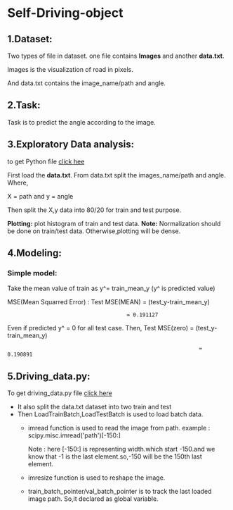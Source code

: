 # Self-Driving-object

## 1.Dataset: 

Two types of file in dataset. one file contains **Images** and another **data.txt**.

Images is the visualization of road in pixels.

And data.txt contains the image_name/path and angle.

## 2.Task:

Task is to predict the angle according to the image. 

## 3.Exploratory Data analysis: 

to get Python file [click hee](https://github.com/hiddenntreasure/Self-Driving-object/blob/master/EDA.ipynb)

First load the **data.txt**. From data.txt split the images_name/path and angle. Where,

X = path and y = angle

Then split the X,y data into 80/20 for train and test purpose.

**Plotting:** plot histogram of train and test data. **Note:** Normalization should be done on train/test data. Otherwise,plotting will be dense.

## 4.Modeling:

### Simple model:

Take the mean value of train as y^= train_mean_y (y^ is predicted value)

MSE(Mean Squarred Error) : Test MSE(MEAN) = (test_y-train_mean_y)

                                          = 0.191127

Even if predicted y^ = 0 for all test case. Then, Test MSE(zero) = (test_y-train_mean_y) 
                                                                 
                                                                 = 0.190891

## 5.Driving_data.py:

To get driving_data.py file [click here](https://github.com/hiddenntreasure/Self-Driving-object/blob/master/driving_data_py.ipynb)

- It also split the data.txt dataset into two train and test
- Then LoadTrainBatch,LoadTestBatch is used to load batch data. 
  - imread function is used to read the image from path. example : scipy.misc.imread('path')[-150:]
  
    Note : here [-150:] is representing width.which start -150.and we know that -1 is the last element.so,-150 will be the 150th last element.
  - imresize function is used to reshape the image.
  - train_batch_pointer/val_batch_pointer is to track the last loaded image path. So,it declared as global variable.

